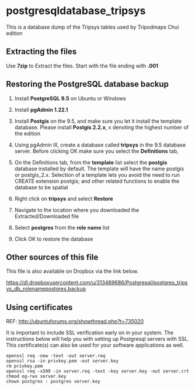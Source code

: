 # postgresqldatabase_tripsys
This is a database dump of the Tripsys tables used by Tripodmaps Chui edition


Extracting the files
-----------

Use <b>7zip</b> to Extract the files. Start with the file ending with <b>.001</b>


Restoring the PostgreSQL database backup
----------------------------------------
1. Install <b>PostgreSQL 9.5</b> on Ubuntu or Windows

2. Install <b>pgAdmin 1.22.1</b>

3. Install <b>Postgis</b> on the 9.5, and make sure you let it install the template database. Please install <b>Postgis 2.2.x</b>, x denoting the highest number of the edition

4. Using pgAdmin III, create a database called <b>tripsys</b> in the 9.5 database server. Before clicking OK make sure you select the <b>Definitions</b> tab,

5. On the Definitions tab, from the <b>template</b> list select the <b>postgis</b> database installed by default. The template will have the name postgis or postgis_2.x. Selection of a template lets you avoid the need to run CREATE extension postgis; and other related functions to enable the database to be spatial

6. Right click on <b>tripsys</b> and select <b>Restore</b>

7. Navigate to the location where you downloaded the Extracted/Downloaded file

9. Select <b>postgres</b> from the <b>role name</b> list

10. Click OK to restore the database


Other sources of this file
--------------------------
This file is also available on Dropbox via the link below.

https://dl.dropboxusercontent.com/u/313489686/Postgresql/postgres_tripsys_db_rolenamepostgres.backup


Using certificates
------------
REF: http://ubuntuforums.org/showthread.php?t=735020

It is important to include SSL verification early on in your system. The instructions below will help you with setting up Postgresql servers with SSL. This certificate(s) can also be used for your software applications as well.

    openssl req -new -text -out server.req
    openssl rsa -in privkey.pem -out server.key
    rm privkey.pem
    openssl req -x509 -in server.req -text -key server.key -out server.crt
    chmod og-rwx server.key
    chown postgres : postgres server.key


